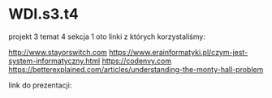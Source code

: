 # WDI.s3.t4
projekt 3 temat 4 sekcja 1 oto linki z których korzystaliśmy:

http://www.stayorswitch.com
https://www.erainformatyki.pl/czym-jest-system-informatyczny.html
https://codenvy.com
https://betterexplained.com/articles/understanding-the-monty-hall-problem

link do prezentacji:
